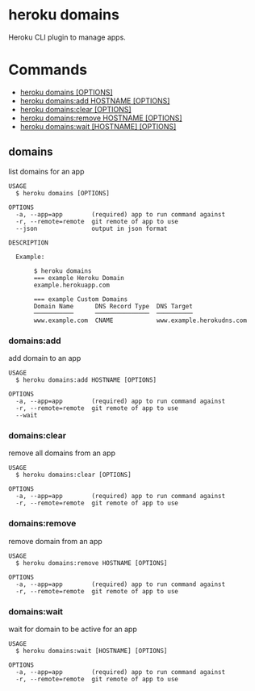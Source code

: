 heroku domains
==============

Heroku CLI plugin to manage apps.
# Commands

* [heroku domains [OPTIONS]](#domains)
* [heroku domains:add HOSTNAME [OPTIONS]](#domainsadd)
* [heroku domains:clear [OPTIONS]](#domainsclear)
* [heroku domains:remove HOSTNAME [OPTIONS]](#domainsremove)
* [heroku domains:wait [HOSTNAME] [OPTIONS]](#domainswait)
## domains

list domains for an app

```
USAGE
  $ heroku domains [OPTIONS]

OPTIONS
  -a, --app=app        (required) app to run command against
  -r, --remote=remote  git remote of app to use
  --json               output in json format

DESCRIPTION

  Example:

       $ heroku domains
       === example Heroku Domain
       example.herokuapp.com
    
       === example Custom Domains
       Domain Name      DNS Record Type  DNS Target
       ───────────      ───────────────  ──────────
       www.example.com  CNAME            www.example.herokudns.com
```

### domains:add

add domain to an app

```
USAGE
  $ heroku domains:add HOSTNAME [OPTIONS]

OPTIONS
  -a, --app=app        (required) app to run command against
  -r, --remote=remote  git remote of app to use
  --wait
```

### domains:clear

remove all domains from an app

```
USAGE
  $ heroku domains:clear [OPTIONS]

OPTIONS
  -a, --app=app        (required) app to run command against
  -r, --remote=remote  git remote of app to use
```

### domains:remove

remove domain from an app

```
USAGE
  $ heroku domains:remove HOSTNAME [OPTIONS]

OPTIONS
  -a, --app=app        (required) app to run command against
  -r, --remote=remote  git remote of app to use
```

### domains:wait

wait for domain to be active for an app

```
USAGE
  $ heroku domains:wait [HOSTNAME] [OPTIONS]

OPTIONS
  -a, --app=app        (required) app to run command against
  -r, --remote=remote  git remote of app to use
```
